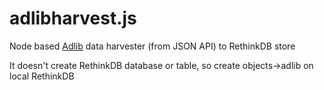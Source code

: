 # adlibharvest.js
Node based [Adlib](http://www.adlibsoft.com/) data harvester (from JSON API) to RethinkDB store

It doesn't create RethinkDB database or table, so create objects->adlib on local RethinkDB
